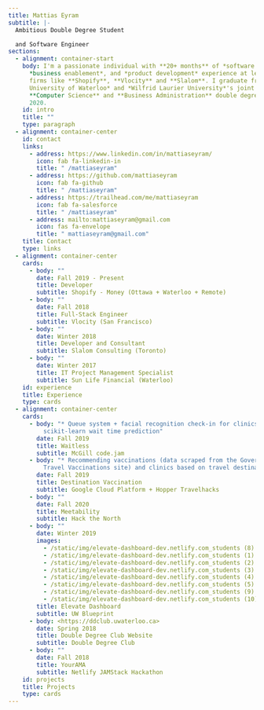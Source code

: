 ```yaml
---
title: Mattias Eyram
subtitle: |-
  Ambitious Double Degree Student

  and Software Engineer
sections:
  - alignment: container-start
    body: I'm a passionate individual with **20+ months** of *software engineering*,
      *business enablement*, and *product development* experience at leading
      firms like **Shopify**, **Vlocity** and **Slalom**. I graduate from *The
      University of Waterloo* and *Wilfrid Laurier University*'s joint
      **Computer Science** and **Business Administration** double degree in
      2020.
    id: intro
    title: ""
    type: paragraph
  - alignment: container-center
    id: contact
    links:
      - address: https://www.linkedin.com/in/mattiaseyram/
        icon: fab fa-linkedin-in
        title: " /mattiaseyram"
      - address: https://github.com/mattiaseyram
        icon: fab fa-github
        title: " /mattiaseyram"
      - address: https://trailhead.com/me/mattiaseyram
        icon: fab fa-salesforce
        title: " /mattiaseyram"
      - address: mailto:mattiaseyram@gmail.com
        icon: fas fa-envelope
        title: " mattiaseyram@gmail.com"
    title: Contact
    type: links
  - alignment: container-center
    cards:
      - body: ""
        date: Fall 2019 - Present
        title: Developer
        subtitle: Shopify - Money (Ottawa + Waterloo + Remote)
      - body: ""
        date: Fall 2018
        title: Full-Stack Engineer
        subtitle: Vlocity (San Francisco)
      - body: ""
        date: Winter 2018
        title: Developer and Consultant
        subtitle: Slalom Consulting (Toronto)
      - body: ""
        date: Winter 2017
        title: IT Project Management Specialist
        subtitle: Sun Life Financial (Waterloo)
    id: experience
    title: Experience
    type: cards
  - alignment: container-center
    cards:
      - body: "* Queue system + facial recognition check-in for clinics with
          scikit-learn wait time prediction"
        date: Fall 2019
        title: Waitless
        subtitle: McGill code.jam
      - body: "* Recommending vaccinations (data scraped from the Government of Canada
          Travel Vaccinations site) and clinics based on travel destination"
        date: Fall 2019
        title: Destination Vaccination
        subtitle: Google Cloud Platform + Hopper Travelhacks
      - body: ""
        date: Fall 2020
        title: Meetability
        subtitle: Hack the North
      - body: ""
        date: Winter 2019
        images:
          - /static/img/elevate-dashboard-dev.netlify.com_students (8).png
          - /static/img/elevate-dashboard-dev.netlify.com_students (1).png
          - /static/img/elevate-dashboard-dev.netlify.com_students (2).png
          - /static/img/elevate-dashboard-dev.netlify.com_students (3).png
          - /static/img/elevate-dashboard-dev.netlify.com_students (4).png
          - /static/img/elevate-dashboard-dev.netlify.com_students (5).png
          - /static/img/elevate-dashboard-dev.netlify.com_students (9).png
          - /static/img/elevate-dashboard-dev.netlify.com_students (10).png
        title: Elevate Dashboard
        subtitle: UW Blueprint
      - body: <https://ddclub.uwaterloo.ca>
        date: Spring 2018
        title: Double Degree Club Website
        subtitle: Double Degree Club
      - body: ""
        date: Fall 2018
        title: YourAMA
        subtitle: Netlify JAMStack Hackathon
    id: projects
    title: Projects
    type: cards
---
```

